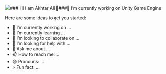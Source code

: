 <img src="https://avatars.githubusercontent.com/u/56923998?v=4">### Hi  I am Akhtar Ali 👋###🔭 I’m currently working on Unity Game Engine


Here are some ideas to get you started:

- 🔭 I’m currently working on ...
- 🌱 I’m currently learning ...
- 👯 I’m looking to collaborate on ...
- 🤔 I’m looking for help with ...
- 💬 Ask me about ...
- 📫 How to reach me: ...
- 😄 Pronouns: ...
- ⚡ Fun fact: ...

